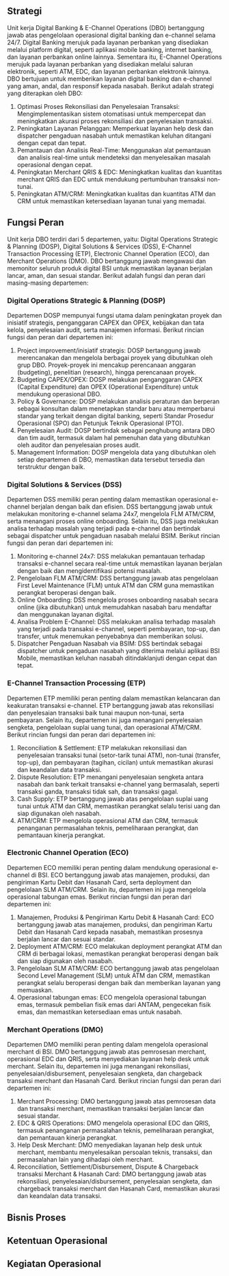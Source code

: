 
## Strategi

Unit kerja Digital Banking & E-Channel Operations (DBO) bertanggung jawab atas pengelolaan operasional digital banking dan e-channel selama 24/7. Digital Banking merujuk pada layanan perbankan yang disediakan melalui platform digital, seperti aplikasi mobile banking, internet banking, dan layanan perbankan online lainnya. Sementara itu, E-Channel Operations merujuk pada layanan perbankan yang disediakan melalui saluran elektronik, seperti ATM, EDC, dan layanan perbankan elektronik lainnya. DBO bertujuan untuk memberikan layanan digital banking dan e-channel yang aman, andal, dan responsif kepada nasabah. Berikut adalah strategi yang diterapkan oleh DBO:

1. Optimasi Proses Rekonsiliasi dan Penyelesaian Transaksi: Mengimplementasikan sistem otomatisasi untuk mempercepat dan meningkatkan akurasi proses rekonsiliasi dan penyelesaian transaksi.
2. Peningkatan Layanan Pelanggan: Memperkuat layanan help desk dan dispatcher pengaduan nasabah untuk memastikan keluhan ditangani dengan cepat dan tepat.
3. Pemantauan dan Analisis Real-Time: Menggunakan alat pemantauan dan analisis real-time untuk mendeteksi dan menyelesaikan masalah operasional dengan cepat.
4. Peningkatan Merchant QRIS & EDC: Meningkatkan kualitas dan kuantitas merchant QRIS dan EDC untuk mendukung pertumbuhan transaksi non-tunai.
5. Peningkatan ATM/CRM: Meningkatkan kualitas dan kuantitas ATM dan CRM untuk memastikan ketersediaan layanan tunai yang memadai.

## Fungsi Peran

Unit kerja DBO terdiri dari 5 departemen, yaitu: Digital Operations Strategic & Planning (DOSP), Digital Solutions & Services (DSS), E-Channel Transaction Processing (ETP), Electronic Channel Operation (ECO), dan Merchant Operations (DMO). DBO bertanggung jawab mengawasi dan memonitor seluruh produk digital BSI untuk memastikan layanan berjalan lancar, aman, dan sesuai standar. Berikut adalah fungsi dan peran dari masing-masing departemen:

### Digital Operations Strategic & Planning (DOSP)

Departemen DOSP mempunyai fungsi utama dalam peningkatan proyek dan inisiatif strategis, penganggaran CAPEX dan OPEX, kebijakan dan tata kelola, penyelesaian audit, serta manajemen informasi. Berikut rincian fungsi dan peran dari departemen ini:

1. Project improvement/inisiatif strategis: DOSP bertanggung jawab merencanakan dan mengelola berbagai proyek yang dibutuhkan oleh grup DBO. Proyek-proyek ini mencakup perencanaan anggaran (budgeting), penelitian (research), hingga perencanaan proyek.
2. Budgeting CAPEX/OPEX: DOSP melakukan penganggaran CAPEX (Capital Expenditure) dan OPEX (Operational Expenditure) untuk mendukung operasional DBO.
3. Policy & Governance: DOSP melakukan analisis peraturan dan berperan sebagai konsultan dalam menetapkan standar baru atau memperbarui standar yang terkait dengan digital banking, seperti Standar Prosedur Operasional (SPO) dan Petunjuk Teknik Operasional (PTO).
4. Penyelesaian Audit: DOSP bertindak sebagai penghubung antara DBO dan tim audit, termasuk dalam hal pemenuhan data yang dibutuhkan oleh auditor dan penyelesaian proses audit.
5. Management Information: DOSP mengelola data yang dibutuhkan oleh setiap departemen di DBO, memastikan data tersebut tersedia dan terstruktur dengan baik.

### Digital Solutions & Services (DSS)

Departemen DSS memiliki peran penting dalam memastikan operasional e-channel berjalan dengan baik dan efisien. DSS bertanggung jawab untuk melakukan monitoring e-channel selama 24x7, mengelola FLM ATM/CRM, serta menangani proses online onboarding. Selain itu, DSS juga melakukan analisa terhadap masalah yang terjadi pada e-channel dan bertindak sebagai dispatcher untuk pengaduan nasabah melalui BSIM. Berikut rincian fungsi dan peran dari departemen ini:

1. Monitoring e-channel 24x7: DSS melakukan pemantauan terhadap transaksi e-channel secara real-time untuk memastikan layanan berjalan dengan baik dan mengidentifikasi potensi masalah.
2. Pengelolaan FLM ATM/CRM: DSS bertanggung jawab atas pengelolaan First Level Maintenance (FLM) untuk ATM dan CRM guna memastikan perangkat beroperasi dengan baik.
3. Online Onboarding: DSS mengelola proses onboarding nasabah secara online (jika dibutuhkan) untuk memudahkan nasabah baru mendaftar dan menggunakan layanan digital.
4. Analisa Problem E-Channel: DSS melakukan analisa terhadap masalah yang terjadi pada transaksi e-channel, seperti pembayaran, top-up, dan transfer, untuk menemukan penyebabnya dan memberikan solusi.
5. Dispatcher Pengaduan Nasabah via BSIM: DSS bertindak sebagai dispatcher untuk pengaduan nasabah yang diterima melalui aplikasi BSI Mobile, memastikan keluhan nasabah ditindaklanjuti dengan cepat dan tepat.

### E-Channel Transaction Processing (ETP)

Departemen ETP memiliki peran penting dalam memastikan kelancaran dan keakuratan transaksi e-channel. ETP bertanggung jawab atas rekonsiliasi dan penyelesaian transaksi baik tunai maupun non-tunai, serta pembayaran. Selain itu, departemen ini juga menangani penyelesaian sengketa, pengelolaan suplai uang tunai, dan operasional ATM/CRM. Berikut rincian fungsi dan peran dari departemen ini:

1. Reconciliation & Settlement: ETP melakukan rekonsiliasi dan penyelesaian transaksi tunai (setor-tarik tunai ATM), non-tunai (transfer, top-up), dan pembayaran (tagihan, cicilan) untuk memastikan akurasi dan keandalan data transaksi.
2. Dispute Resolution: ETP menangani penyelesaian sengketa antara nasabah dan bank terkait transaksi e-channel yang bermasalah, seperti transaksi ganda, transaksi tidak sah, dan transaksi gagal.
3. Cash Supply: ETP bertanggung jawab atas pengelolaan suplai uang tunai untuk ATM dan CRM, memastikan perangkat selalu terisi uang dan siap digunakan oleh nasabah.
4. ATM/CRM: ETP mengelola operasional ATM dan CRM, termasuk penanganan permasalahan teknis, pemeliharaan perangkat, dan pemantauan kinerja perangkat.

### Electronic Channel Operation (ECO)

Departemen ECO memiliki peran penting dalam mendukung operasional e-channel di BSI. ECO bertanggung jawab atas manajemen, produksi, dan pengiriman Kartu Debit dan Hasanah Card, serta deployment dan pengelolaan SLM ATM/CRM. Selain itu, departemen ini juga mengelola operasional tabungan emas. Berikut rincian fungsi dan peran dari departemen ini:

1. Manajemen, Produksi & Pengiriman Kartu Debit & Hasanah Card: ECO bertanggung jawab atas manajemen, produksi, dan pengiriman Kartu Debit dan Hasanah Card kepada nasabah, memastikan prosesnya berjalan lancar dan sesuai standar.
2. Deployment ATM/CRM: ECO melakukan deployment perangkat ATM dan CRM di berbagai lokasi, memastikan perangkat beroperasi dengan baik dan siap digunakan oleh nasabah.
3. Pengelolaan SLM ATM/CRM: ECO bertanggung jawab atas pengelolaan Second Level Management (SLM) untuk ATM dan CRM, memastikan perangkat selalu beroperasi dengan baik dan memberikan layanan yang memuaskan.
4. Operasional tabungan emas: ECO mengelola operasional tabungan emas, termasuk pembelian fisik emas dari ANTAM, pengecekan fisik emas, dan memastikan ketersediaan emas untuk nasabah. 

### Merchant Operations (DMO)

Departemen DMO memiliki peran penting dalam mengelola operasional merchant di BSI. DMO bertanggung jawab atas pemrosesan merchant, operasional EDC dan QRIS, serta menyediakan layanan help desk untuk merchant. Selain itu, departemen ini juga menangani rekonsiliasi, penyelesaian/disbursement, penyelesaian sengketa, dan chargeback transaksi merchant dan Hasanah Card. Berikut rincian fungsi dan peran dari departemen ini:

1. Merchant Processing: DMO bertanggung jawab atas pemrosesan data dan transaksi merchant, memastikan transaksi berjalan lancar dan sesuai standar.
2. EDC & QRIS Operations: DMO mengelola operasional EDC dan QRIS, termasuk penanganan permasalahan teknis, pemeliharaan perangkat, dan pemantauan kinerja perangkat.
3. Help Desk Merchant: DMO menyediakan layanan help desk untuk merchant, membantu menyelesaikan persoalan teknis, transaksi, dan permasalahan lain yang dihadapi oleh merchant.
4. Reconciliation, Settlement/Disbursement, Dispute & Chargeback transaksi Merchant & Hasanah Card: DMO bertanggung jawab atas rekonsiliasi, penyelesaian/disbursement, penyelesaian sengketa, dan chargeback transaksi merchant dan Hasanah Card, memastikan akurasi dan keandalan data transaksi.

## Bisnis Proses

## Ketentuan Operasional

## Kegiatan Operasional